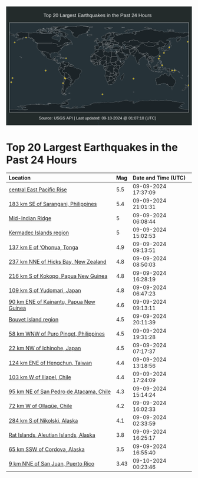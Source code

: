 ![Map](./map.png)

# Top 20 Largest Earthquakes in the Past 24 Hours

| Location | Mag | Date and Time (UTC) |
|:---|:---|:---|
| [central East Pacific Rise](https://earthquake.usgs.gov/earthquakes/eventpage/us6000nqqz) | 5.5 | 09-09-2024 17:37:09 |
| [183 km SE of Sarangani, Philippines](https://earthquake.usgs.gov/earthquakes/eventpage/us6000nqrs) | 5.4 | 09-09-2024 21:01:31 |
| [Mid-Indian Ridge](https://earthquake.usgs.gov/earthquakes/eventpage/us6000nqks) | 5 | 09-09-2024 06:08:44 |
| [Kermadec Islands region](https://earthquake.usgs.gov/earthquakes/eventpage/us6000nqni) | 5 | 09-09-2024 15:02:53 |
| [137 km E of ‘Ohonua, Tonga](https://earthquake.usgs.gov/earthquakes/eventpage/us6000nqlk) | 4.9 | 09-09-2024 09:13:51 |
| [237 km NNE of Hicks Bay, New Zealand](https://earthquake.usgs.gov/earthquakes/eventpage/us6000nqli) | 4.8 | 09-09-2024 08:50:03 |
| [216 km S of Kokopo, Papua New Guinea](https://earthquake.usgs.gov/earthquakes/eventpage/us6000nqp4) | 4.8 | 09-09-2024 16:28:19 |
| [109 km S of Yudomari, Japan](https://earthquake.usgs.gov/earthquakes/eventpage/us6000nqku) | 4.8 | 09-09-2024 06:47:23 |
| [90 km ENE of Kainantu, Papua New Guinea](https://earthquake.usgs.gov/earthquakes/eventpage/us6000nqlj) | 4.6 | 09-09-2024 09:13:11 |
| [Bouvet Island region](https://earthquake.usgs.gov/earthquakes/eventpage/us6000nqrm) | 4.5 | 09-09-2024 20:11:39 |
| [58 km WNW of Puro Pinget, Philippines](https://earthquake.usgs.gov/earthquakes/eventpage/us6000nqre) | 4.5 | 09-09-2024 19:31:28 |
| [22 km NW of Ichinohe, Japan](https://earthquake.usgs.gov/earthquakes/eventpage/us6000nql1) | 4.5 | 09-09-2024 07:17:37 |
| [124 km ENE of Hengchun, Taiwan](https://earthquake.usgs.gov/earthquakes/eventpage/us6000nqml) | 4.4 | 09-09-2024 13:18:56 |
| [103 km W of Illapel, Chile](https://earthquake.usgs.gov/earthquakes/eventpage/us6000nqqj) | 4.4 | 09-09-2024 17:24:09 |
| [95 km NE of San Pedro de Atacama, Chile](https://earthquake.usgs.gov/earthquakes/eventpage/us6000nqnm) | 4.3 | 09-09-2024 15:14:24 |
| [72 km W of Ollagüe, Chile](https://earthquake.usgs.gov/earthquakes/eventpage/us6000nqnz) | 4.2 | 09-09-2024 16:02:33 |
| [284 km S of Nikolski, Alaska](https://earthquake.usgs.gov/earthquakes/eventpage/us6000nqjz) | 4.1 | 09-09-2024 02:33:59 |
| [Rat Islands, Aleutian Islands, Alaska](https://earthquake.usgs.gov/earthquakes/eventpage/us6000nqp5) | 3.8 | 09-09-2024 16:25:17 |
| [65 km SSW of Cordova, Alaska](https://earthquake.usgs.gov/earthquakes/eventpage/ak024bmotm5n) | 3.5 | 09-09-2024 16:55:40 |
| [9 km NNE of San Juan, Puerto Rico](https://earthquake.usgs.gov/earthquakes/eventpage/pr71459583) | 3.43 | 09-10-2024 00:23:46 |

